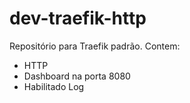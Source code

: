 # dev-traefik-http
Repositório para Traefik padrão. 
Contem:
- HTTP
- Dashboard na porta 8080
- Habilitado Log
